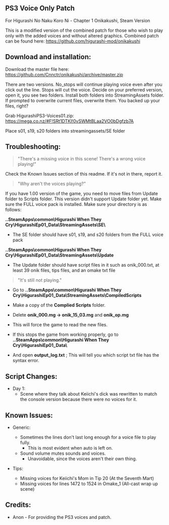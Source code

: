 PS3 Voice Only Patch
-----------------------------------------------------------------------------------------
For Higurashi No Naku Koro Ni - Chapter 1 Onikakushi, Steam Version

This is a modified version of the combined patch for those who wish to play only with the added voices and without altered graphics.
Combined patch can be found here: https://github.com/higurashi-mod/onikakushi

Download and installation:
-----------------------------------------------------------------------------------------
Download the master file here: https://github.com/Cnnctr/onikakushi/archive/master.zip

There are two versions. No_stops will continue playing voice even after you click out the line. Stops will cut the voice.
Decide on your preferred version, open it, you see two folders. Install both folders into StreamingAssets folder.
If prompted to overwrite current files, overwrite them.
You backed up your files, right?

Grab HigurashiPS3-Voices01.zip: https://mega.co.nz/#F!SRt1DTKI!0vSWMtBLaa2VO0bDgfzb7A

Place s01, s19, s20 folders into streamingassets/SE folder

Troubleshooting:
-----------------------------------------------------------------------------------------
> "There's a missing voice in this scene! There's a wrong voice playing!"

Check the Known Issues section of this readme.
If it's not in there, report it. 

> "Why aren't the voices playing?"

If you have 1.00 version of the game, you need to move files from Update folder to Scripts folder. This version didn't support Update folder yet.
Make sure the FULL voice pack is installed.
Make sure your directory is as follows:

<b> ..SteamApps\common\Higurashi When They Cry\HigurashiEp01_Data\StreamingAssets\SE\ </b>
   - The SE folder should have s01, s19, and s20 folders from the FULL voice pack

<b> ..SteamApps\common\Higurashi When They Cry\HigurashiEp01_Data\StreamingAssets\Update </b>
   - The Update folder should have script files in it such as onik_000.txt, at least 39 onik files, tips files, and an omake txt file

> "It's still not playing."

- Go to <b>..SteamApps\common\Higurashi When They Cry\HigurashiEp01_Data\StreamingAssets\CompiledScripts </b> 
- Make a copy of the <b>Complied Scripts</b> folder.
- Delete <b>onik_000.mg -> onik_15_03.mg</b> and <b>onik_op.mg</b>
- This will force the game to read the new files.

- If this stops the game from working properly, go to<b> ..SteamApps\common\Higurashi When They Cry\HigurashiEp01_Data\ </b>
- And open <b>output_log.txt</b> ; This will tell you which script txt file has the syntax error.

Script Changes:
-----------------------------------------------------------------------------------------
- Day 1:
  - Scene where they talk about Keiichi's dick was rewritten to match the console version because there were no voices for it.

Known Issues:
-----------------------------------------------------------------------------------------
- Generic:
  - Sometimes the lines don't last long enough for a voice file to play fully. 
    - This is most evident when auto is left on.
  - Sound volume mutes sounds and voices.
    - Unavoidable, since the voices aren't their own thing.

- Tips: 
  - Missing voices for Keiichi's Mom in Tip 20 (At the Seventh Mart)
  - Missing voices for lines 1472 to 1524 in Omake_1 (All-cast wrap up scene)

Credits:
-----------------------------------------------------------------------------------------
- Anon - For providing the PS3 voices and patch.

